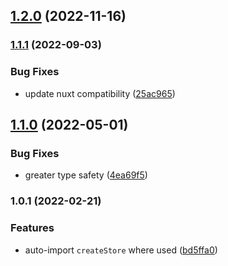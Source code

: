 

## [1.2.0](https://github.com/nuxt-modules/harlem/compare/1.1.1...1.2.0) (2022-11-16)

### [1.1.1](https://github.com/nuxt-modules/harlem/compare/1.1.0...1.1.1) (2022-09-03)


### Bug Fixes

* update nuxt compatibility ([25ac965](https://github.com/nuxt-modules/harlem/commit/25ac965f0851e5b0a96999abdd7056d21f31cf21))

## [1.1.0](https://github.com/nuxt-modules/harlem/compare/1.0.1...1.1.0) (2022-05-01)


### Bug Fixes

* greater type safety ([4ea69f5](https://github.com/nuxt-modules/harlem/commit/4ea69f57f97cb2e6864984a5ddbbf7a21ff2db9a))

### 1.0.1 (2022-02-21)


### Features

* auto-import `createStore` where used ([bd5ffa0](https://github.com/nuxt-modules/harlem/commit/bd5ffa03494b2768637b64e3195d316189a72501))